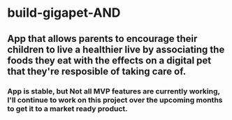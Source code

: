 # build-gigapet-AND

## App that allows parents to encourage their children to live a healthier live by associating the foods they eat with the effects on a digital pet that they're resposible of taking care of.


### App is stable, but Not all MVP features are currently working, I'll continue to work on this project over the upcoming months to get it to a market ready product. 
